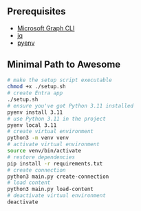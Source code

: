 # 

## Prerequisites

- [Microsoft Graph CLI](https://devblogs.microsoft.com/microsoft365dev/microsoft-graph-cli-v1-0-0-release-candidate-now-with-beta-support/)
- [jq](https://jqlang.github.io/jq/)
- [pyenv](https://github.com/pyenv/pyenv)

## Minimal Path to Awesome

```sh
# make the setup script executable
chmod +x ./setup.sh
# create Entra app
./setup.sh
# ensure you've got Python 3.11 installed
pyenv install 3.11
# use Python 3.11 in the project
pyenv local 3.11
# create virtual environment
python3 -m venv venv
# activate virtual environment
source venv/bin/activate
# restore dependencies
pip install -r requirements.txt
# create connection
python3 main.py create-connection
# load content
python3 main.py load-content
# deactivate virtual environment
deactivate
```
